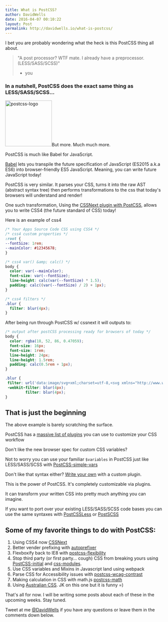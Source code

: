 ```yaml
---
title: What is PostCSS?
author: DavidWells
date: 2016-04-07 00:10:22
layout: Post
permalink: http://davidwells.io/what-is-postcss/
---
```


I bet you are probably wondering what the heck is this PostCSS thing all about.

> "A post processor? WTF mate. I already have a preprocessor. (LESS/SASS/SCSS)"
> - you

### In a nutshell, PostCSS does the exact same thing as LESS/SASS/SCSS...

<img src="http://davidwells.io/wp-content/uploads/2016/04/postcss-logo.png" alt="postcss-logo" width="149" height="146" class="right size-full wp-image-5227" />But more. Much much more.

PostCSS is much like Babel for JavaScript.

[Babel](http://babeljs.io/) lets you transpile the future specification of JavaScript (ES2015 a.k.a ES6) into browser-friendly ES5 JavaScript. Meaning, you can write future JavaScript today!

PostCSS is very similar. It parses your CSS, turns it into the raw AST (abstract syntax tree) then performs transformations to the css that today's browsers will understand and render!

One such transformation, Using the [CSSNext plugin with PostCSS](https://github.com/MoOx/postcss-cssnext), allows you to write CSS4 (the future standard of CSS) today!

Here is an example of css4
```css
/* Your Apps Source Code CSS using CSS4 */
/* css4 custom properties */
:root {
--fontSize: 1rem;
--mainColor: #12345678;
}

/* css4 var() &amp; calc() */
body {
  color: var(--mainColor);
  font-size: var(--fontSize);
  line-height: calc(var(--fontSize) * 1.5);
  padding: calc((var(--fontSize) / 2) + 1px);
}

/* css4 filters */
.blur {
  filter: blur(4px);
}
```
After being run through PostCSS w/ cssnext it will outputs to:
```css
/* output after postCSS processing ready for browsers of today */
body {
  color: rgba(18, 52, 86, 0.47059);
  font-size: 16px;
  font-size: 1rem;
  line-height: 24px;
  line-height: 1.5rem;
  padding: calc(0.5rem + 1px);
}

.blur {
 filter: url('data:image/svg+xml;charset=utf-8,<svg xmlns="http://www.w3.org/2000/svg"><filter id="filter"><feGaussianBlur stdDeviation="4" /></filter></svg>#filter');
 -webkit-filter: blur(4px);
         filter: blur(4px);
}
```

## That is just the beginning

The above example is barely scratching the surface.

PostCSS has a [massive list of plugins](https://github.com/postcss/postcss/blob/master/docs/plugins.md) you can use to customize your CSS workflow

Don't like the new browser spec for custom CSS variables?

Not to worry you can use your familiar `$variables` in PostCSS just like LESS/SASS/SCSS with [PostCSS-simple-vars](https://github.com/postcss/postcss-simple-vars)

Don't like that syntax either? [Write your own](https://github.com/postcss/postcss-plugin-boilerplate) with a custom plugin.

This is the power of PostCSS. It's completely customizable via plugins.

It can transform your written CSS into pretty much anything you can imagine.

If you want to port over your existing LESS/SASS/SCSS code bases you can use the same syntaxes with [PostCSSLess](https://github.com/gilt/postcss-less) or [PostSCSS](https://github.com/postcss/postcss-scss)

## Some of my favorite things to do with PostCSS:

1. Using CSS4 now [CSSNext](https://github.com/MoOx/postcss-cssnext)
2. Better vender prefixing with [autoprefixer](https://github.com/postcss/autoprefixer)
3. Flexboxify back to IE8 with [postcss-flexibility](https://github.com/7rulnik/postcss-flexibility)
4. Stop third party (or first party... cough) CSS from breaking yours using [PostCSS-initial](https://github.com/maximkoretskiy/postcss-initial) and [css-modules](https://medium.com/seek-ui-engineering/the-end-of-global-css-90d2a4a06284).
5. Use CSS variables and Mixins in Javascript land using webpack
6. Parse CSS for Accessibility issues with [postcss-wcag-contrast](https://github.com/jonathantneal/postcss-wcag-contrast)
7. Making calculation in CSS with math.js [postcss-math](https://github.com/shauns/postcss-math)
8. Using [Australian CSS](https://github.com/dp-lewis/postcss-australian-stylesheets). JK on this one but it is funny =)

That's all for now. I will be writing some posts about each of these in the upcoming weeks. Stay tuned.

Tweet at me [@DavidWells](https://twitter.com/DavidWells) if you have any questions or leave them in the comments down below.
